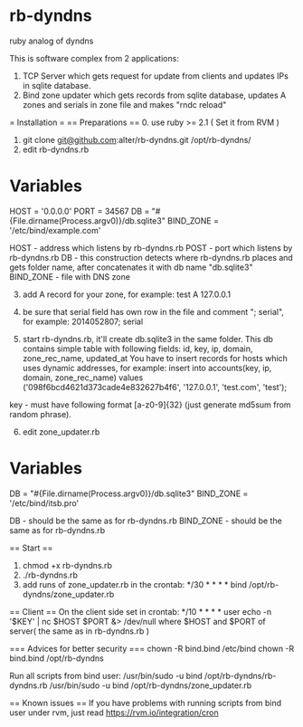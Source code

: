 rb-dyndns
=========

ruby analog of dyndns


This is software complex from 2 applications:
1. TCP Server which gets request for update from clients and updates IPs in sqlite database.
2. Bind zone updater which gets records from sqlite database, updates A zones and serials in zone file and makes "rndc reload"

= Installation =
== Preparations == 
0. use ruby >= 2.1 ( Set it from RVM )
1. git clone git@github.com:alter/rb-dyndns.git /opt/rb-dyndns/
2. edit rb-dyndns.rb
# Variables
HOST = '0.0.0.0'
PORT = 34567
DB = "#{File.dirname(Process.argv0)}/db.sqlite3"
BIND_ZONE = '/etc/bind/example.com'

HOST - address which listens by rb-dyndns.rb
POST - port which listens by rb-dyndns.rb
DB - this construction detects where rb-dyndns.rb places and gets folder name, after concatenates it with db name "db.sqlite3"
BIND_ZONE - file with DNS zone

3. add A record for your zone, for example:
test A 127.0.0.1

4. be sure that serial field has own row in the file and comment "; serial", for example:
2014052807; serial

5. start rb-dyndns.rb, it'll create db.sqlite3 in the same folder.
This db contains simple table with following fields:
id, key, ip, domain, zone_rec_name, updated_at
You have to insert records for hosts which uses dynamic addresses, for example:
insert into accounts(key, ip, domain, zone_rec_name) values ('098f6bcd4621d373cade4e832627b4f6', '127.0.0.1', 'test.com', 'test');

key - must have following format [a-z0-9]{32} (just generate md5sum from random phrase).

6. edit zone_updater.rb
# Variables
DB = "#{File.dirname(Process.argv0)}/db.sqlite3"
BIND_ZONE = '/etc/bind/itsb.pro'

DB - should be the same as for rb-dyndns.rb
BIND_ZONE - should be the same as for rb-dyndns.rb

== Start ==
1. chmod +x rb-dyndns.rb
2. ./rb-dyndns.rb
3. add runs of zone_updater.rb in the crontab:
*/30  * * * * bind  /opt/rb-dyndns/zone_updater.rb

== Client ==
On the client side set in crontab:
*/10   * * * * user  echo -n '$KEY' | nc $HOST $PORT &> /dev/null
where $HOST and $PORT of server( the same as in rb-dyndns.rb )

=== Advices for better security ===
chown -R bind.bind /etc/bind
chown -R bind.bind /opt/rb-dyndns

Run all scripts from bind user:
/usr/bin/sudo -u bind /opt/rb-dyndns/rb-dyndns.rb
/usr/bin/sudo -u bind /opt/rb-dyndns/zone_updater.rb

== Known issues ==
If you have problems with running scripts from bind user under rvm, just read https://rvm.io/integration/cron

